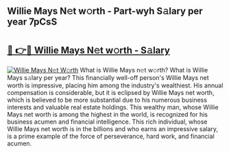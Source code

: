 ## Willie Mays N𝚎t w𝚘rth - Part-wyh S𝚊lary per year 7pCsS

# <h2><a href="http://gc2ib1.nevu.top/?p=Willie+Mays">🔗 👉🔴 Willie Mays N𝚎t w𝚘rth - S𝚊lary</a></h2>

[![Willie Mays N𝚎t W𝚘rth](https://i.imgur.com/Oavwk0R.jpeg)](http://gc2ib1.nevu.top/?p=Willie+Mays)
What is Willie Mays n𝚎t w𝚘rth? What is Willie Mays s𝚊lary per year?
This financially well-off person's Willie Mays net worth is impressive, placing him among the industry's wealthiest. His annual compensation is considerable, but it is eclipsed by Willie Mays net worth, which is believed to be more substantial due to his numerous business interests and valuable real estate holdings. This wealthy man, whose Willie Mays net worth is among the highest in the world, is recognized for his business acumen and financial intelligence. This rich individual, whose Willie Mays net worth is in the billions and who earns an impressive salary, is a prime example of the force of perseverance, hard work, and financial acumen.
